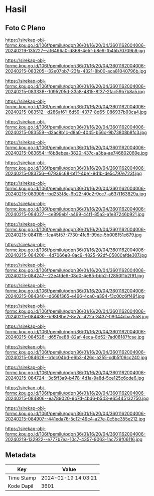 # Hasil

## Foto C Plano

https://sirekap-obj-formc.kpu.go.id/106f/pemilu/pdpr/36/01/16/20/04/3601162004006-20240219-135227--af6496a0-d868-4e5f-b8e9-fb45b70709b9.jpg

https://sirekap-obj-formc.kpu.go.id/106f/pemilu/pdpr/36/01/16/20/04/3601162004006-20240215-083205--32e07bb7-23fa-4321-8b00-aca81040796b.jpg

https://sirekap-obj-formc.kpu.go.id/106f/pemilu/pdpr/36/01/16/20/04/3601162004006-20240215-083338--1095205d-33a8-4815-8f37-2fac59b7b8a5.jpg

https://sirekap-obj-formc.kpu.go.id/106f/pemilu/pdpr/36/01/16/20/04/3601162004006-20240215-083512--d286af61-6d59-4377-8d65-086937b93ca4.jpg

https://sirekap-obj-formc.kpu.go.id/106f/pemilu/pdpr/36/01/16/20/04/3601162004006-20240215-083559--d2ac8b1c-d8a0-4045-b56c-9b73808b8fc3.jpg

https://sirekap-obj-formc.kpu.go.id/106f/pemilu/pdpr/36/01/16/20/04/3601162004006-20240215-083654--f8b8ebea-3820-437c-a3ba-ae746802060e.jpg

https://sirekap-obj-formc.kpu.go.id/106f/pemilu/pdpr/36/01/16/20/04/3601162004006-20240215-083756--67936c68-bf1f-4be1-9d1b-de5c797e723f.jpg

https://sirekap-obj-formc.kpu.go.id/106f/pemilu/pdpr/36/01/16/20/04/3601162004006-20240215-083905--bd253f8e-9b22-40c2-9cc7-a637f163829a.jpg

https://sirekap-obj-formc.kpu.go.id/106f/pemilu/pdpr/36/01/16/20/04/3601162004006-20240215-084027--ce899eb1-a499-44f1-85a3-a1e87246b921.jpg

https://sirekap-obj-formc.kpu.go.id/106f/pemilu/pdpr/36/01/16/20/04/3601162004006-20240215-084115--1ca45f57-7730-4fc8-99dc-5b008f51c679.jpg

https://sirekap-obj-formc.kpu.go.id/106f/pemilu/pdpr/36/01/16/20/04/3601162004006-20240215-084200--4d7066e8-8ac9-4825-92df-05800afde307.jpg

https://sirekap-obj-formc.kpu.go.id/106f/pemilu/pdpr/36/01/16/20/04/3601162004006-20240215-084247--22e4fde6-08d0-4e85-bbb2-f2850f1b2f91.jpg

https://sirekap-obj-formc.kpu.go.id/106f/pemilu/pdpr/36/01/16/20/04/3601162004006-20240215-084340--d668f365-e466-4ca0-a394-f3c00c6ff49f.jpg

https://sirekap-obj-formc.kpu.go.id/106f/pemilu/pdpr/36/01/16/20/04/3601162004006-20240215-084436--b98f8be2-8e2c-422a-8437-09044daa7558.jpg

https://sirekap-obj-formc.kpu.go.id/106f/pemilu/pdpr/36/01/16/20/04/3601162004006-20240215-084526--d657ee88-82af-4eca-8d52-7ad08187fcae.jpg

https://sirekap-obj-formc.kpu.go.id/106f/pemilu/pdpr/36/01/16/20/04/3601162004006-20240215-084626--b1dc04bd-e6b3-426c-a255-cdb5f06cc240.jpg

https://sirekap-obj-formc.kpu.go.id/106f/pemilu/pdpr/36/01/16/20/04/3601162004006-20240215-084724--3c5ff3a9-b478-4d1a-9a8d-5ce125c6cde6.jpg

https://sirekap-obj-formc.kpu.go.id/106f/pemilu/pdpr/36/01/16/20/04/3601162004006-20240215-084806--ea789020-9b7d-4bd6-b543-e65445132750.jpg

https://sirekap-obj-formc.kpu.go.id/106f/pemilu/pdpr/36/01/16/20/04/3601162004006-20240215-084907--441eda76-5c12-49c4-a27e-0c5bc355e212.jpg

https://sirekap-obj-formc.kpu.go.id/106f/pemilu/pdpr/36/01/16/20/04/3601162004006-20240219-132922--e777b7ea-10c7-4357-9063-1ac729f06116.jpg


## Metadata

| Key        | Value               |
| ---------- | ------------------- |
| Time Stamp | 2024-02-19 14:03:21 |
| Kode Dapil | 3601                |



